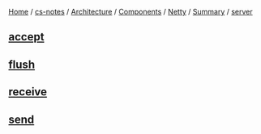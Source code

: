 [Home](https://mengxianbin.github.io) /
[cs-notes](https://mengxianbin.github.io/cs-notes/site) /
[Architecture](https://mengxianbin.github.io/cs-notes/site/Architecture) /
[Components](https://mengxianbin.github.io/cs-notes/site/Architecture/Components) /
[Netty](https://mengxianbin.github.io/cs-notes/site/Architecture/Components/Netty) /
[Summary](https://mengxianbin.github.io/cs-notes/site/Architecture/Components/Netty/Summary) /
[server](https://mengxianbin.github.io/cs-notes/site/Architecture/Components/Netty/Summary/server)

## [accept](https://mengxianbin.github.io/cs-notes/site/Architecture/Components/Netty/Summary/server/accept)

## [flush](https://mengxianbin.github.io/cs-notes/site/Architecture/Components/Netty/Summary/server/flush)

## [receive](https://mengxianbin.github.io/cs-notes/site/Architecture/Components/Netty/Summary/server/receive)

## [send](https://mengxianbin.github.io/cs-notes/site/Architecture/Components/Netty/Summary/server/send)
